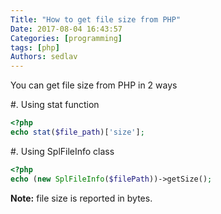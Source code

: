 ```yaml
---
Title: "How to get file size from PHP"
Date: 2017-08-04 16:43:57
Categories: [programming]
tags: [php]
Authors: sedlav
---
```


You can get file size from PHP in 2 ways

#. Using stat function

```php
<?php
echo stat($file_path)['size'];
```

#. Using SplFileInfo class

```php
<?php
echo (new SplFileInfo($filePath))->getSize();
```

**Note:** file size is reported in bytes.